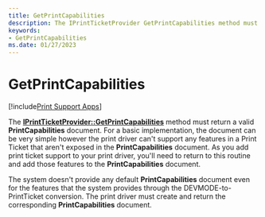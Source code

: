 ```yaml
---
title: GetPrintCapabilities
description: The IPrintTicketProvider GetPrintCapabilities method must return a valid PrintCapabilities document.
keywords:
- GetPrintCapabilities
ms.date: 01/27/2023
---
```


# GetPrintCapabilities

[!include[Print Support Apps](../includes/print-support-apps.md)]

The [**IPrintTicketProvider::GetPrintCapabilities**](/windows-hardware/drivers/ddi/prdrvcom/nf-prdrvcom-iprintticketprovider-getprintcapabilities) method must return a valid **PrintCapabilities** document. For a basic implementation, the document can be very simple however the print driver can't support any features in a Print Ticket that aren't exposed in the **PrintCapabilities** document. As you add print ticket support to your print driver, you'll need to return to this routine and add those features to the **PrintCapabilities** document.

The system doesn't provide any default **PrintCapabilities** document even for the features that the system provides through the DEVMODE-to-PrintTicket conversion. The print driver must create and return the corresponding **PrintCapabilities** document.
